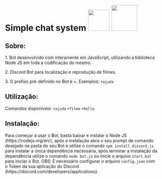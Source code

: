 <h1>Simple chat system <img src="https://img.shields.io/badge/Node.js-339933?style=for-the-badge&logo=nodedotjs&logoColor=white" width="70"></img>  <img src="https://img.shields.io/badge/JavaScript-F7DF1E?style=for-the-badge&logo=javascript&logoColor=black" width="85"></img></h1>

<h2>Sobre:</h2>
<p>1. Bot desenvolvido com interamente em JavaScript, utilizando a biblioteca Node JS em toda a codificação do mesmo.</p>
<p>2. Discord Bot para localização e reprodução de filmes.</p>
<p>3. O prefixo pré-definido no Bot é +.  
  Exemplos: <code>+ajuda</code></p>

<h2>Utilização:</h2>
<p>Comandos disponíveis:
<code>+ajuda</code> <code>+filme</code> <code>+hello</code>

<h2>Instalação:</h2>
<p>Para começar a usar o Bot, basta baixar e instalar o Node JS (https://nodejs.org/en/), após a instalação abra o seu prompt de comando desejado na pasta do seu Bot e utilize o comando <code>npm install discord.js</code> para instalar a única dependência necessária, após terminar a instalação da dependência utilize o comando <code>node bot.js</code> ou inicie o arquivo <code>start.bat</code> para iniciar o Bot.
  OBS: É necessário configurar o arquivo <code>config.json</code> com o Token da sua aplicação do Discord (https://discord.com/developers/applications).
</p>
